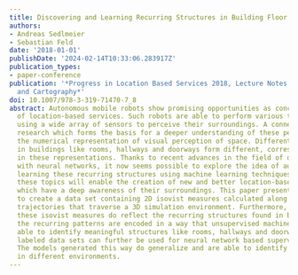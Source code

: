 ```yaml
---
title: Discovering and Learning Recurring Structures in Building Floor Plans
authors:
- Andreas Sedlmeier
- Sebastian Feld
date: '2018-01-01'
publishDate: '2024-02-14T10:33:06.283917Z'
publication_types:
- paper-conference
publication: '*Progress in Location Based Services 2018, Lecture Notes in Geoinformation
  and Cartography*'
doi: 10.1007/978-3-319-71470-7_8
abstract: Autonomous mobile robots show promising opportunities as concrete use cases
  of location-based services. Such robots are able to perform various tasks in buildings
  using a wide array of sensors to perceive their surroundings. A connected area of
  research which forms the basis for a deeper understanding of these perceptions is
  the numerical representation of visual perception of space. Different structures
  in buildings like rooms, hallways and doorways form different, corresponding patterns
  in these representations. Thanks to recent advances in the field of deep learning
  with neural networks, it now seems possible to explore the idea of automatically
  learning these recurring structures using machine learning techniques. Combining
  these topics will enable the creation of new and better location-based services
  which have a deep awareness of their surroundings. This paper presents a framework
  to create a data set containing 2D isovist measures calculated along geospatial
  trajectories that traverse a 3D simulation environment. Furthermore, we show that
  these isovist measures do reflect the recurring structures found in buildings and
  the recurring patterns are encoded in a way that unsupervised machine learning is
  able to identify meaningful structures like rooms, hallways and doorways. These
  labeled data sets can further be used for neural network based supervised learning.
  The models generated this way do generalize and are able to identify structures
  in different environments.
---
```

